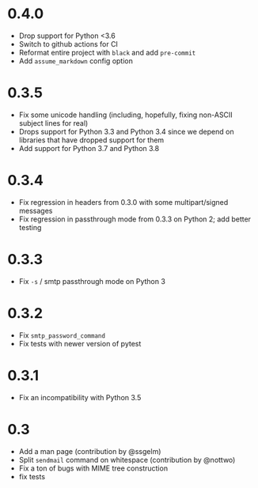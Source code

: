0.4.0
=====
- Drop support for Python <3.6
- Switch to github actions for CI
- Reformat entire project with `black` and add `pre-commit`
- Add `assume_markdown` config option

0.3.5
=====
- Fix some unicode handling (including, hopefully, fixing non-ASCII subject lines for real)
- Drops support for Python 3.3 and Python 3.4 since we depend on libraries that have dropped support for them
- Add support for Python 3.7 and Python 3.8

0.3.4
=====
- Fix regression in headers from 0.3.0 with some multipart/signed messages
- Fix regression in passthrough mode from 0.3.3 on Python 2; add better testing

0.3.3
=====
- Fix `-s` / smtp passthrough mode on Python 3

0.3.2
=====
- Fix `smtp_password_command`
- Fix tests with newer version of pytest

0.3.1
=====
- Fix an incompatibility with Python 3.5

0.3
===
- Add a man page (contribution by @ssgelm)
- Split `sendmail` command on whitespace (contribution by @nottwo)
- Fix a ton of bugs with MIME tree construction
- fix tests
